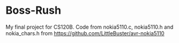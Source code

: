 # Boss-Rush

My final project for CS120B. 
Code from nokia5110.c, nokia5110.h and nokia_chars.h from https://github.com/LittleBuster/avr-nokia5110 

